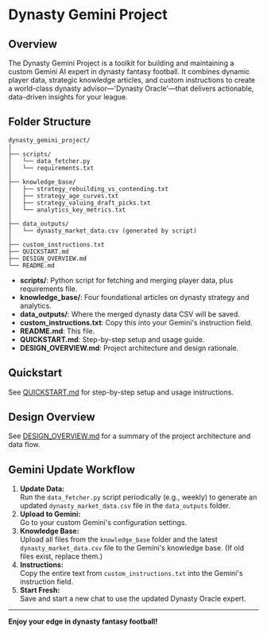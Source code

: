 # Dynasty Gemini Project

## Overview

The Dynasty Gemini Project is a toolkit for building and maintaining a custom Gemini AI expert in dynasty fantasy football. It combines dynamic player data, strategic knowledge articles, and custom instructions to create a world-class dynasty advisor—'Dynasty Oracle'—that delivers actionable, data-driven insights for your league.

## Folder Structure

```
dynasty_gemini_project/
│
├── scripts/
│   └── data_fetcher.py
│   └── requirements.txt
│
├── knowledge_base/
│   ├── strategy_rebuilding_vs_contending.txt
│   ├── strategy_age_curves.txt
│   ├── strategy_valuing_draft_picks.txt
│   └── analytics_key_metrics.txt
│
├── data_outputs/
│   └── dynasty_market_data.csv (generated by script)
│
├── custom_instructions.txt
├── QUICKSTART.md
├── DESIGN_OVERVIEW.md
└── README.md
```

- **scripts/**: Python script for fetching and merging player data, plus requirements file.
- **knowledge_base/**: Four foundational articles on dynasty strategy and analytics.
- **data_outputs/**: Where the merged dynasty data CSV will be saved.
- **custom_instructions.txt**: Copy this into your Gemini's instruction field.
- **README.md**: This file.
- **QUICKSTART.md**: Step-by-step setup and usage guide.
- **DESIGN_OVERVIEW.md**: Project architecture and design rationale.

## Quickstart
See [QUICKSTART.md](QUICKSTART.md) for step-by-step setup and usage instructions.

## Design Overview
See [DESIGN_OVERVIEW.md](DESIGN_OVERVIEW.md) for a summary of the project architecture and data flow.

## Gemini Update Workflow

1. **Update Data:**  
   Run the `data_fetcher.py` script periodically (e.g., weekly) to generate an updated `dynasty_market_data.csv` file in the `data_outputs` folder.
2. **Upload to Gemini:**  
   Go to your custom Gemini's configuration settings.
3. **Knowledge Base:**  
   Upload all files from the `knowledge_base` folder and the latest `dynasty_market_data.csv` file to the Gemini's knowledge base. (If old files exist, replace them.)
4. **Instructions:**  
   Copy the entire text from `custom_instructions.txt` into the Gemini's instruction field.
5. **Start Fresh:**  
   Save and start a new chat to use the updated Dynasty Oracle expert.

---

**Enjoy your edge in dynasty fantasy football!**
